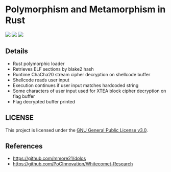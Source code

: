 # Polymorphism and Metamorphism in Rust
[![](https://img.shields.io/badge/Category-Binary%20Exploitation-E5A505?style=flat-square)]() [![](https://img.shields.io/badge/Language-Rust%20%2f%20C%20%2f%20ASM-E5A505?style=flat-square)]() [![](https://img.shields.io/badge/Version-0.3.0-E5A505?style=flat-square&color=green)]()

## Details

- Rust polymorphic loader
- Retrieves ELF sections by blake2 hash
- Runtime ChaCha20 stream cipher decryption on shellcode buffer
- Shellcode reads user input
- Execution continues if user input matches hardcoded string
- Some characters of user input used for XTEA block cipher decryption on flag buffer
- Flag decrypted buffer printed

## LICENSE

This project is licensed under the [GNU General Public License v3.0](https://choosealicense.com/licenses/gpl-3.0/).

## References

- https://github.com/mmore21/dolos
- https://github.com/PoCInnovation/Whitecomet-Research
